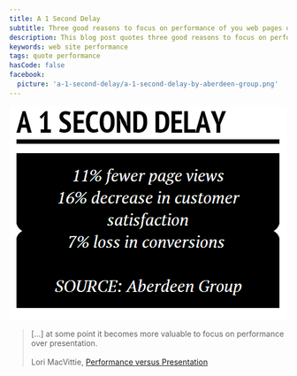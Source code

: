 ```yaml
---
title: A 1 Second Delay
subtitle: Three good reasons to focus on performance of you web pages over their presentation
description: This blog post quotes three good reasons to focus on performance of you web pages over their presentation.
keywords: web site performance
tags: quote performance
hasCode: false
facebook:
  picture: 'a-1-second-delay/a-1-second-delay-by-aberdeen-group.png'
---
```

<a href="https://devcentral.f5.com/blogs/us/performance-versus-presentation"><img src="/resources/a-1-second-delay/a-1-second-delay-by-aberdeen-group.png" alt="A 1 Second Delay"></a>

> [...] at some point it becomes more valuable to focus on performance over presentation.
<br/><br/>
>Lori MacVittie, [Performance versus Presentation](https://devcentral.f5.com/blogs/us/performance-versus-presentation)